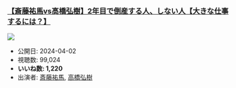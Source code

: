 ### [【斎藤祐馬vs高橋弘樹】2年目で倒産する人、しない人【大きな仕事するには？】](https://www.youtube.com/watch?v=io-4-MxNgz0)
[![](https://img.youtube.com/vi/io-4-MxNgz0/sddefault.jpg)](https://www.youtube.com/watch?v=io-4-MxNgz0)
-   公開日: 2024-04-02
-   視聴数: 99,024
-   **いいね数: 1,220**
-   出演者: [斎藤祐馬](/rehacq_fan/people/斎藤祐馬 "wikilink"), [高橋弘樹](/rehacq_fan/people/高橋弘樹 "wikilink")
